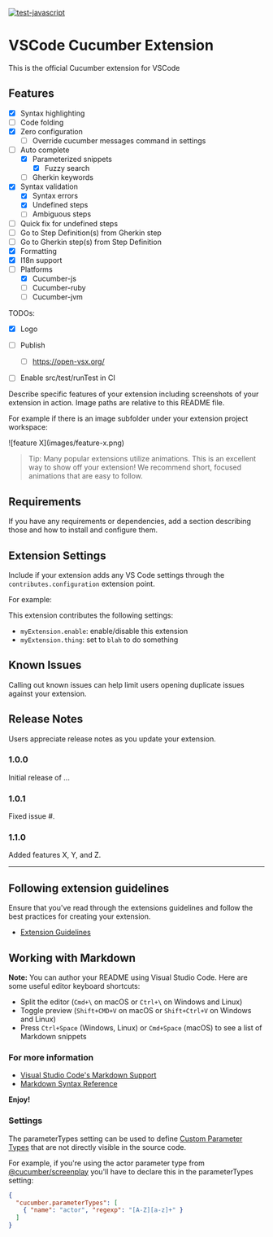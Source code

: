 [![test-javascript](https://github.com/cucumber/vscode/actions/workflows/test.yml/badge.svg)](https://github.com/cucumber/vscode/actions/workflows/test.yml)

# VSCode Cucumber Extension

This is the official Cucumber extension for VSCode

## Features

- [x] Syntax highlighting
- [ ] Code folding
- [x] Zero configuration
  - [ ] Override cucumber messages command in settings
- [ ] Auto complete
  - [x] Parameterized snippets
    - [x] Fuzzy search
  - [ ] Gherkin keywords
- [x] Syntax validation
  - [x] Syntax errors
  - [x] Undefined steps
  - [ ] Ambiguous steps
- [ ] Quick fix for undefined steps
- [ ] Go to Step Definition(s) from Gherkin step
- [ ] Go to Gherkin step(s) from Step Definition
- [x] Formatting
- [x] I18n support
- [ ] Platforms
  - [x] Cucumber-js
  - [ ] Cucumber-ruby
  - [ ] Cucumber-jvm

TODOs:

- [x] Logo
- [ ] Publish
  - [ ] https://open-vsx.org/
- [ ] Enable src/test/runTest in CI




Describe specific features of your extension including screenshots of your extension in action. Image paths are relative to this README file.

For example if there is an image subfolder under your extension project workspace:

\!\[feature X\]\(images/feature-x.png\)

> Tip: Many popular extensions utilize animations. This is an excellent way to show off your extension! We recommend short, focused animations that are easy to follow.

## Requirements

If you have any requirements or dependencies, add a section describing those and how to install and configure them.

## Extension Settings

Include if your extension adds any VS Code settings through the `contributes.configuration` extension point.

For example:

This extension contributes the following settings:

* `myExtension.enable`: enable/disable this extension
* `myExtension.thing`: set to `blah` to do something

## Known Issues

Calling out known issues can help limit users opening duplicate issues against your extension.

## Release Notes

Users appreciate release notes as you update your extension.

### 1.0.0

Initial release of ...

### 1.0.1

Fixed issue #.

### 1.1.0

Added features X, Y, and Z.

-----------------------------------------------------------------------------------------------------------
## Following extension guidelines

Ensure that you've read through the extensions guidelines and follow the best practices for creating your extension.

* [Extension Guidelines](https://code.visualstudio.com/api/references/extension-guidelines)

## Working with Markdown

**Note:** You can author your README using Visual Studio Code.  Here are some useful editor keyboard shortcuts:

* Split the editor (`Cmd+\` on macOS or `Ctrl+\` on Windows and Linux)
* Toggle preview (`Shift+CMD+V` on macOS or `Shift+Ctrl+V` on Windows and Linux)
* Press `Ctrl+Space` (Windows, Linux) or `Cmd+Space` (macOS) to see a list of Markdown snippets

### For more information

* [Visual Studio Code's Markdown Support](http://code.visualstudio.com/docs/languages/markdown)
* [Markdown Syntax Reference](https://help.github.com/articles/markdown-basics/)

**Enjoy!**

### Settings
[//]: # (<parameterTypes>)
The parameterTypes setting can be used to define [Custom Parameter Types](https://github.com/cucumber/cucumber-expressions#custom-parameter-types) that are not directly visible in the source code.

For example, if you're using the actor parameter type from [@cucumber/screenplay](https://github.com/cucumber/screenplay.js#actors) you'll have to declare this in the parameterTypes setting:

```json
{
  "cucumber.parameterTypes": [
    { "name": "actor", "regexp": "[A-Z][a-z]+" }
  ]
}
```
[//]: # (</parameterTypes>)
